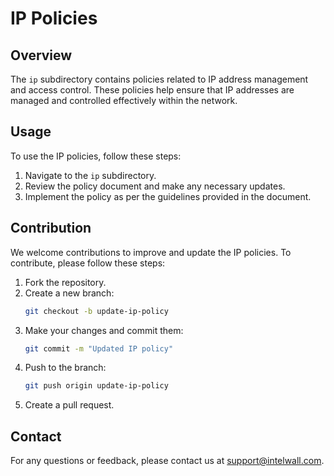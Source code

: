 # IP Policies

## Overview
The `ip` subdirectory contains policies related to IP address management and access control. These policies help ensure that IP addresses are managed and controlled effectively within the network.

## Usage
To use the IP policies, follow these steps:
1. Navigate to the `ip` subdirectory.
2. Review the policy document and make any necessary updates.
3. Implement the policy as per the guidelines provided in the document.

## Contribution
We welcome contributions to improve and update the IP policies. To contribute, please follow these steps:
1. Fork the repository.
2. Create a new branch:
    ```bash
    git checkout -b update-ip-policy
    ```
3. Make your changes and commit them:
    ```bash
    git commit -m "Updated IP policy"
    ```
4. Push to the branch:
    ```bash
    git push origin update-ip-policy
    ```
5. Create a pull request.

## Contact
For any questions or feedback, please contact us at support@intelwall.com.
